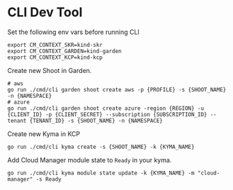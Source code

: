 # CLI Dev Tool

Set the following env vars before running CLI
```shell
export CM_CONTEXT_SKR=kind-skr
export CM_CONTEXT_GARDEN=kind-garden
export CM_CONTEXT_KCP=kind-kcp
```

Create new Shoot in Garden.
```shell
# aws
go run ./cmd/cli garden shoot create aws -p {PROFILE} -s {SHOOT_NAME} -n {NAMESPACE}
# azure
go run ./cmd/cli garden shoot create azure -region {REGION} -u {CLIENT_ID} -p {CLIENT_SECRET} --subscription {SUBSCRIPTION_ID} --tenant {TENANT_ID} -s {SHOOT_NAME} -n {NAMESPACE}
```



Create new Kyma in KCP
```shell
go run ./cmd/cli kyma create -s {SHOOT_NAME} -k {KYMA_NAME}
```

Add Cloud Manager module state to `Ready` in your kyma.
```shell
go run ./cmd/cli kyma module state update -k {KYMA_NAME} -m "cloud-manager" -s Ready
```
